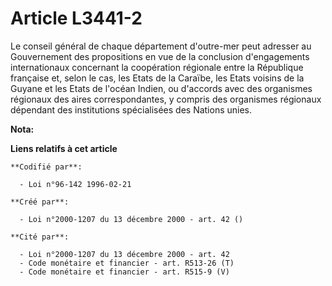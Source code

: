 # Article L3441-2

Le conseil général de chaque département d'outre-mer peut adresser au Gouvernement des propositions en vue de la conclusion
d'engagements internationaux concernant la coopération régionale entre la République française et, selon le cas, les Etats de
la Caraïbe, les Etats voisins de la Guyane et les Etats de l'océan Indien, ou d'accords avec des organismes régionaux des
aires correspondantes, y compris des organismes régionaux dépendant des institutions spécialisées des Nations unies.

**Nota:**



**Liens relatifs à cet article**

	**Codifié par**:

	  - Loi n°96-142 1996-02-21

	**Créé par**:

	  - Loi n°2000-1207 du 13 décembre 2000 - art. 42 ()

	**Cité par**:

	  - Loi n°2000-1207 du 13 décembre 2000 - art. 42
	  - Code monétaire et financier - art. R513-26 (T)
	  - Code monétaire et financier - art. R515-9 (V)
